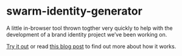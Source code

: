 swarm-identity-generator
========================

A little in-browser tool thrown togther very quickly to help with the development of a brand identity project we’ve been working on.

[Try it out](http://labs.madebyfieldwork.com/swarm-identity/) or read [this blog post](http://madebyfieldwork.com/emt/2013/11/18/identity-design-in-the-browser/) to find out more about how it works.
